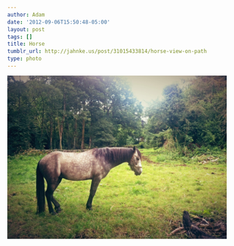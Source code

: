 ```yaml
---
author: Adam
date: '2012-09-06T15:50:48-05:00'
layout: post
tags: []
title: Horse
tumblr_url: http://jahnke.us/post/31015433814/horse-view-on-path
type: photo
---
```


![](/media/tumblr_m9y7cq6rfY1qga9s2o1_1280.jpg)
